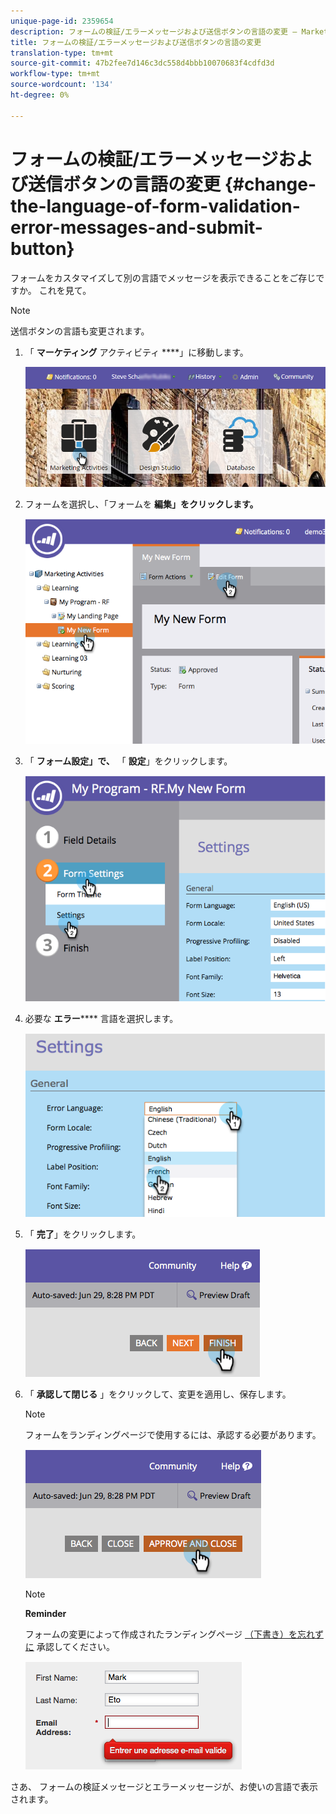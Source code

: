 ```yaml
---
unique-page-id: 2359654
description: フォームの検証/エラーメッセージおよび送信ボタンの言語の変更 — Marketto Docs — 製品ドキュメント
title: フォームの検証/エラーメッセージおよび送信ボタンの言語の変更
translation-type: tm+mt
source-git-commit: 47b2fee7d146c3dc558d4bbb10070683f4cdfd3d
workflow-type: tm+mt
source-wordcount: '134'
ht-degree: 0%

---
```



# フォームの検証/エラーメッセージおよび送信ボタンの言語の変更 {#change-the-language-of-form-validation-error-messages-and-submit-button}

フォームをカスタマイズして別の言語でメッセージを表示できることをご存じですか。 これを見て。

>[!NOTE]
>
>送信ボタンの言語も変更されます。

1. 「 **マーケティング** アクティビティ ****」に移動します。

   ![](assets/login-marketing-activities-6.png)

1. フォームを選択し、「フォームを **編集」をクリックします。**

   ![](assets/image2014-9-15-12-3a47-3a46.png)

1. 「 **フォーム設定」で、** 「 **設定**」をクリックします。

   ![](assets/image2014-9-15-12-3a48-3a5.png)

1. 必要な **エラー****** 言語を選択します。

   ![](assets/image2014-9-15-12-3a48-3a26.png)

1. 「 **完了**」をクリックします。

   ![](assets/image2014-9-15-12-3a48-3a43.png)

1. 「 **承認して閉じる** 」をクリックして、変更を適用し、保存します。

   >[!NOTE]
   >
   >フォームをランディングページで使用するには、承認する必要があります。

   ![](assets/image2014-9-15-12-3a49-3a26.png)

   >[!NOTE]
   >
   >**Reminder**
   >
   >
   >フォームの変更によって作成されたランディングページ [（下書き）を忘れずに](../../../../product-docs/demand-generation/landing-pages/understanding-landing-pages/approve-unapprove-or-delete-a-landing-page.md) 承認してください。

   ![](assets/image2014-9-15-12-3a50-3a11.png)

さあ、 フォームの検証メッセージとエラーメッセージが、お使いの言語で表示されます。
